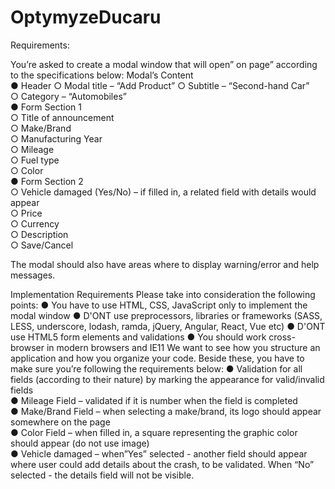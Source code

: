 # OptymyzeDucaru

Requirements: 

You’re asked to create a modal window that will open” on page” according to the specifications below: 
 Modal’s Content  
 ●  Header   ○  Modal title – “Add Product” 
             ○  Subtitle – “Second-hand Car”  
             ○  Category – “Automobiles”  
             ●  Form Section 1  
                ○  Title of announcement  
                ○  Make/Brand  
                ○  Manufacturing Year  
                ○  Mileage  
                ○  Fuel type  
                ○  Color  
            ●  Form Section 2  
                ○  Vehicle damaged (Yes/No) – if filled in, a related field with details would appear  
                ○  Price  
                ○  Currency  
                ○  Description  
                ○  Save/Cancel  
                
The modal should also have areas where to display warning/error and help messages.

 Implementation Requirements  Please take into consideration the following points: 
 ●  You have to use HTML, CSS, JavaScript only to implement the modal window 
 ●  D'ONT use preprocessors, libraries or frameworks (SASS, LESS, underscore, lodash, ramda, jQuery, Angular, React, Vue etc) ●      D'ONT use HTML5 form elements and validations 
 ●  You should work cross-browser in modern browsers and IE11 We want to see how you structure an application and how you            organize your code.   Beside these, you have to make sure you’re following the requirements below:  ●  Validation  for  all      fields  (according  to  their  nature)  by  marking  the  appearance  for valid/invalid fields  
 ●  Mileage Field – validated if it is number when the field is completed  
 ●  Make/Brand  Field  –  when  selecting  a  make/brand,  its  logo  should  appear somewhere on the page  
 ●  Color Field – when filled in, a square representing the graphic color should appear (do not use image)  
 ●  Vehicle damaged – when”Yes” selected - another field should appear where user could add details about the crash, to be           validated. When “No” selected - the details field will not be visible.